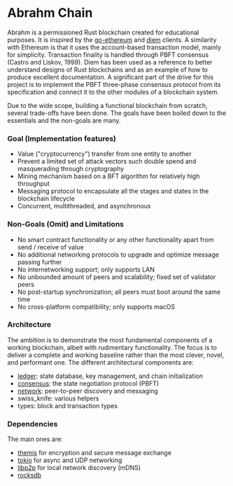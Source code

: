 # Abrahm Chain
Abrahm is a permissioned Rust blockchain created for educational purposes. It is inspired by the [go-ethereum](https://github.com/ethereum/go-ethereum) and [diem](https://github.com/diem/diem) clients. A similarity with Ethereum is that it uses the account-based transaction model, mainly for simplicity. Transaction finality is handled through PBFT consensus (Castro and Liskov, 1999). Diem has been used as a reference to better understand designs of Rust blockchains and as an example of how to produce excellent documentation. A significant part of the drive for this project is to implement the PBFT three-phase consensus protocol from its specification and connect it to the other modules of a blockchain system.

Due to the wide scope, building a functional blockchain from scratch, several trade-offs have been done. The goals have been boiled down to the essentials and the non-goals are many.


### Goal (Implementation features)
* Value ("cryptocurrency") transfer from one entity to another
* Prevent a limited set of attack vectors such double spend and masquerading through cryptography
* Mining mechanism based on a BFT algorithm for relatively high throughput
* Messaging protocol to encapsulate all the stages and states in the blockchain lifecycle
* Concurrent, multithreaded, and asynchronous

### Non-Goals (Omit) and Limitations
* No smart contract functionality or any other functionality apart from send / receive of value
* No additional networking protocols to upgrade and optimize message passing further
* No internetworking support; only supports LAN
* No unbounded amount of peers and scalability; fixed set of validator peers
* No post-startup synchronization; all peers must boot around the same time
* No cross-platform compatibility; only supports macOS

### Architecture
The ambition is to demonstrate the most fundamental components of a working blockchain, albeit with rudimentary functionality. The focus is to deliver a complete and working baseline rather than the most clever, novel, and performant one. The different architectural components are:
* [ledger](ledger): state database, key management, and chain initialization
* [consensus](consensus): the state negotiation protocol (PBFT)
* [network](network): peer-to-peer discovery and messaging
* swiss_knife: various helpers
* types: block and transaction types

### Dependencies
The main ones are:
* [themis](https://www.cossacklabs.com/themis/) for encryption and secure message exchange
* [tokio](https://github.com/tokio-rs/tokio) for async and UDP networking
* [libp2p](https://github.com/libp2p/rust-libp2p) for local network discovery (mDNS)
* [rocksdb](https://rocksdb.org/)
